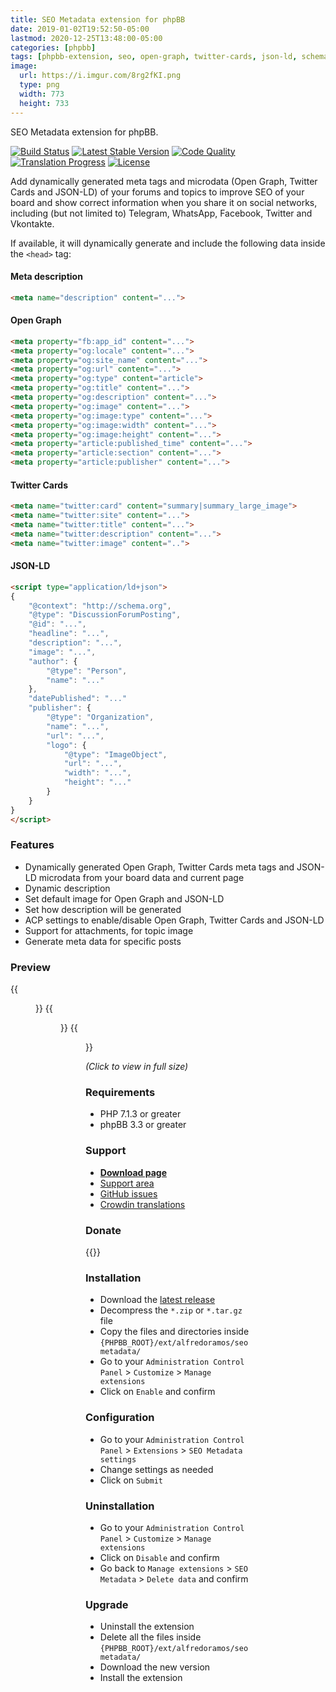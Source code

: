 ```yaml
---
title: SEO Metadata extension for phpBB
date: 2019-01-02T19:52:50-05:00
lastmod: 2020-12-25T13:48:00-05:00
categories: [phpbb]
tags: [phpbb-extension, seo, open-graph, twitter-cards, json-ld, schema-org, rdf]
image:
  url: https://i.imgur.com/8rg2fKI.png
  type: png
  width: 773
  height: 733
---
```

SEO Metadata extension for phpBB.

[![Build Status](https://img.shields.io/github/workflow/status/AlfredoRamos/phpbb-ext-seo-metadata/GitHub%20Actions%20CI?style=flat-square)](https://github.com/AlfredoRamos/phpbb-ext-seo-metadata/actions)
[![Latest Stable Version](https://img.shields.io/github/tag/AlfredoRamos/phpbb-ext-seo-metadata.svg?style=flat-square&label=stable)](https://github.com/AlfredoRamos/phpbb-ext-seo-metadata/releases)
[![Code Quality](https://img.shields.io/codacy/grade/5da9411a064c41c6931af2a398dfad37.svg?style=flat-square)](https://app.codacy.com/manual/AlfredoRamos/phpbb-ext-seo-metadata/dashboard)
[![Translation Progress](https://badges.crowdin.net/phpbb-ext-seo-metadata/localized.svg)](https://crowdin.com/project/phpbb-ext-seo-metadata)
[![License](https://img.shields.io/github/license/AlfredoRamos/phpbb-ext-seo-metadata.svg?style=flat-square)](https://raw.githubusercontent.com/AlfredoRamos/phpbb-ext-seo-metadata/master/license.txt)

Add dynamically generated meta tags and microdata (Open Graph, Twitter Cards and JSON-LD) of your forums and topics to improve SEO of your board and show correct information when you share it on social networks, including (but not limited to) Telegram, WhatsApp, Facebook, Twitter and Vkontakte.

If available, it will dynamically generate and include the following data inside the `<head>` tag:

<!--more-->
#### Meta description

```html
<meta name="description" content="...">
```

#### Open Graph

```html
<meta property="fb:app_id" content="...">
<meta property="og:locale" content="...">
<meta property="og:site_name" content="...">
<meta property="og:url" content="...">
<meta property="og:type" content="article">
<meta property="og:title" content="...">
<meta property="og:description" content="...">
<meta property="og:image" content="...">
<meta property="og:image:type" content="...">
<meta property="og:image:width" content="...">
<meta property="og:image:height" content="...">
<meta property="article:published_time" content="...">
<meta property="article:section" content="...">
<meta property="article:publisher" content="...">
```

#### Twitter Cards

```html
<meta name="twitter:card" content="summary|summary_large_image">
<meta name="twitter:site" content="...">
<meta name="twitter:title" content="...">
<meta name="twitter:description" content="...">
<meta name="twitter:image" content="..">
```

#### JSON-LD

```html
<script type="application/ld+json">
{
	"@context": "http://schema.org",
	"@type": "DiscussionForumPosting",
	"@id": "...",
	"headline": "...",
	"description": "...",
	"image": "...",
	"author": {
		"@type": "Person",
		"name": "..."
	},
	"datePublished": "..."
	"publisher": {
		"@type": "Organization",
		"name": "...",
		"url": "...",
		"logo": {
			"@type": "ImageObject",
			"url": "...",
			"width": "...",
			"height": "..."
		}
	}
}
</script>
```

### Features

- Dynamically generated Open Graph, Twitter Cards meta tags and JSON-LD microdata from your board data and current page
- Dynamic description
- Set default image for Open Graph and JSON-LD
- Set how description will be generated
- ACP settings to enable/disable Open Graph, Twitter Cards and JSON-LD
- Support for attachments, for topic image
- Generate meta data for specific posts

### Preview

{{<figure src="https://i.imgur.com/8rg2fKIb.png" link="https://i.imgur.com/8rg2fKI.png" alt="Global settings" class="fslightbox">}}
{{<figure src="https://i.imgur.com/042NB5Fb.png" link="https://i.imgur.com/042NB5F.png" alt="Open Graph, Twitter Cards and JSON-LD settings" class="fslightbox">}}
{{<figure src="https://i.imgur.com/xKswZUHb.png" link="https://i.imgur.com/xKswZUH.png" alt="Generated markup" class="fslightbox">}}

*(Click to view in full size)*

### Requirements

- PHP 7.1.3 or greater
- phpBB 3.3 or greater

### Support

- [**Download page**](https://www.phpbb.com/customise/db/extension/seo_metadata/)
- [Support area](https://www.phpbb.com/customise/db/extension/seo_metadata/support)
- [GitHub issues](https://github.com/AlfredoRamos/phpbb-ext-seo-metadata/issues)
- [Crowdin translations](https://crowdin.com/project/phpbb-ext-seo-metadata)

### Donate

{{<donate>}}

### Installation

- Download the [latest release](https://github.com/AlfredoRamos/phpbb-ext-seo-metadata/releases)
- Decompress the `*.zip` or `*.tar.gz` file
- Copy the files and directories inside `{PHPBB_ROOT}/ext/alfredoramos/seometadata/`
- Go to your `Administration Control Panel` > `Customize` > `Manage extensions`
- Click on `Enable` and confirm

### Configuration

- Go to your `Administration Control Panel` > `Extensions` > `SEO Metadata settings`
- Change settings as needed
- Click on `Submit`

### Uninstallation

- Go to your `Administration Control Panel` > `Customize` > `Manage extensions`
- Click on `Disable` and confirm
- Go back to `Manage extensions` > `SEO Metadata` > `Delete data` and confirm

### Upgrade

- Uninstall the extension
- Delete all the files inside `{PHPBB_ROOT}/ext/alfredoramos/seometadata/`
- Download the new version
- Install the extension

